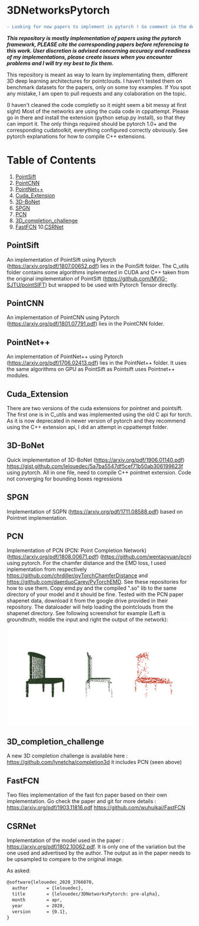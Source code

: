 

# 3DNetworksPytorch


```diff
- Looking for new papers to implement in pytorch ! Go comment in the dedicated issue, papers you would like to see implemented using pytorch !!
```

***This repository is mostly implementation of papers using the pytorch framework, PLEASE cite the corresponding papers before referencing to this work. User discretion is advised concerning accuracy and readiness of my implementations, please create issues when you encounter problems and I will try my best to fix them.***


This repository is meant as way to learn by implementating them, different 3D deep learning architectures for pointclouds. I haven't tested them on benchmark datasets for the papers, only on some toy examples. If You spot any mistake, I am open to pull requests and any colaboration on the topic.

(I haven't cleaned the code completly so it might seem a bit messy at first sight)
Most of the networks are using the cuda code in cppattempt. Please go in there and install the extension (python setup.py install), so that they can import it.
The only things required should be pytorch 1.0+ and the corresponding cudatoolkit, everything configured correctly obviously. See pytorch explanations for how to compile C++ extensions.

# Table of Contents
1. [PointSift](#PointSift)
2. [PointCNN](#PointCNN)
3. [PointNet++](#PointNet++)
4. [Cuda_Extension](#Cuda_Extension)
5. [3D-BoNet](#3D-BoNet)
6. [SPGN](#SPGN)
7. [PCN](#PCN)
8. [3D_completion_challenge](#3D_completion_challenge)
9. [FastFCN](#FastFCN)
10.[CSRNet](#CSRNet)




## PointSift
An implementation of PointSift using Pytorch (https://arxiv.org/pdf/1807.00652.pdf) lies in the PoinSift folder.
The C_utils folder contains some algorithms inplemented in CUDA and C++ taken from the original implementation of PointSift (https://github.com/MVIG-SJTU/pointSIFT) but wrapped to be used with Pytorch Tensor directly.

## PointCNN
An implementation of PointCNN using Pytorch (https://arxiv.org/pdf/1801.07791.pdf) lies in the PointCNN folder.

## PointNet++
An implementation of PointNet++ using Pytorch (https://arxiv.org/pdf/1706.02413.pdf) lies in the PointNet++ folder.
It uses the same algorithms on GPU as PointSift as Pointsift uses Pointnet++ modules.


## Cuda_Extension
There are two versions of the cuda extensions for pointnet and pointsift. The first one is in C_utils and was implemented using the old C api for torch. As it is now deprecated in newer version of pytorch and they recommend using the C++ extension api, I did an attempt in cppattempt folder.

## 3D-BoNet

Quick implementation of 3D-BoNet (https://arxiv.org/pdf/1906.01140.pdf) https://gist.github.com/lelouedec/5a7ba5547df5cef71b50ab306199623f using pytorch. All in one file, need to compile C++ pointnet extension. Code not converging for bounding boxes regressions

## SPGN

Implementation of SGPN (https://arxiv.org/pdf/1711.08588.pdf) based on Pointnet implementation.


## PCN
Implementation of PCN (PCN: Point Completion Network) (https://arxiv.org/pdf/1808.00671.pdf) (https://github.com/wentaoyuan/pcn) using pytorch. For the chamfer distance and the EMD loss, I used inplementation from respectively https://github.com/chrdiller/pyTorchChamferDistance and https://github.com/daerduoCarey/PyTorchEMD. See these repositories for how to use them. Copy emd.py and the compiled ".so" lib to the same directory of your model and it should be fine. 
Tested with the PCN paper shapenet data, download it from the google drive provided in their repository. The dataloader will help loading the pointclouds from the shapenet directory. See following screenshot for example (Left is groundtruth, middle the input and right the output of the network): 
![Example for pcn](./PCN/example.png)


## 3D_completion_challenge
A new 3D completion challenge is available here : https://github.com/lynetcha/completion3d it includes PCN (seen above)

## FastFCN
Two files implementation of the fast fcn paper based on their own implementation. Go check the paper and git for more details : https://arxiv.org/pdf/1903.11816.pdf https://github.com/wuhuikai/FastFCN


## CSRNet
Implementation of the model used in the paper : https://arxiv.org/pdf/1802.10062.pdf. It is only one of the variation but the one used and advertised by the author. The output as in the paper needs to be upsampled to compare to the original image.


As asked:
```
@software{lelouedec_2020_3766070,
  author       = {lelouedec},
  title        = {lelouedec/3DNetworksPytorch: pre-alpha},
  month        = apr,
  year         = 2020,
  version      = {0.1},
}
 ```
